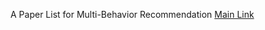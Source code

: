 A Paper List for Multi-Behavior Recommendation
[Main Link](https://github.com/wubinzzu/Multi-Behavior-Recommendation-Papers)
